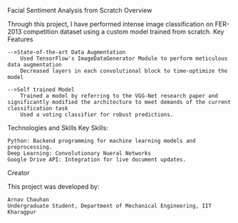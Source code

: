 Facial Sentiment Analysis from Scratch
Overview

Through this project, I have performed intense image classification on FER-2013 competition dataset using a custom model trained from scratch.
Key Features

    -->State-of-the-art Data Augmentation
        Used TensorFlow's ImageDataGenerator Module to perform meticulous data augmentation
        Decreased layers in each convolutional block to time-optimize the model

    -->Self trained Model
        Trained a model by referring to the VGG-Net research paper and significantly modified the architecture to meet demands of the current classification task
        Used a voting classifier for robust predictions.

Technologies and Skills
Key Skills:

    Python: Backend programming for machine learning models and preprocessing.
    Deep Learning: Convolutionary Nueral Networks
    Google Drive API: Integration for live document updates.
    
Creator

This project was developed by:

    Arnav Chauhan
    Undergraduate Student, Department of Mechanical Engineering, IIT Kharagpur

